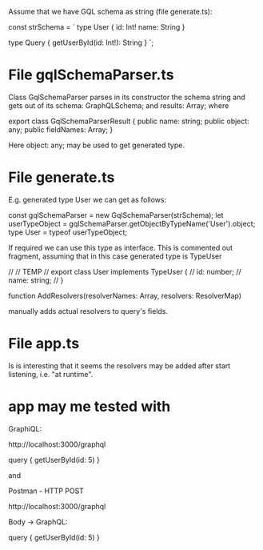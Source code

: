 Assume that we have GQL schema as string (file generate.ts):

const strSchema = `
  type User {
    id: Int!
    name: String
  }

  type Query {
    getUserById(id: Int!): String
  }
`;


# File gqlSchemaParser.ts

Class GqlSchemaParser parses in its constructor the schema string and gets out of its
schema: GraphQLSchema; and
results: Array<GqlSchemaParserResult>;
where 

export class GqlSchemaParserResult {
    public name: string;
    public object: any;
    public fieldNames: Array<string>;
}

Here
object: any;
may be used to get generated type.


# File generate.ts

E.g. generated type User we can get as follows:

const gqlSchemaParser = new GqlSchemaParser(strSchema);
let userTypeObject = gqlSchemaParser.getObjectByTypeName('User').object;
type User = typeof userTypeObject;

If required we can use this type as interface.
This is commented out fragment, assuming that in this case generated type is TypeUser

// // TEMP
// export class User implements TypeUser {
//   id: number;
//   name: string;
// }

function AddResolvers(resolverNames: Array<string>, resolvers: ResolverMap)

manually adds actual resolvers to query's fields.


# File app.ts

Is is interesting that it seems the resolvers may be added after start listening, i.e. "at runtime".


# app may me tested with

GraphiQL:

http://localhost:3000/graphql

query {
  getUserById(id: 5)
}

and

Postman - HTTP POST

http://localhost:3000/graphql

Body -> GraphQL:

query {
  getUserById(id: 5)
}
